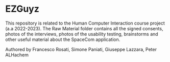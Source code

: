 # EZGuyz
This repository is related to the Human Computer Interaction course project (a.a 2022-2023). 
The Raw Material folder contains all the signed consents, photos of the interviews, photos of the usability testing, brainstorms and other useful material about the SpaceCom application. 

Authored by Francesco Rosati, Simone Paniati, Giuseppe Lazzara, Peter ALHachem
